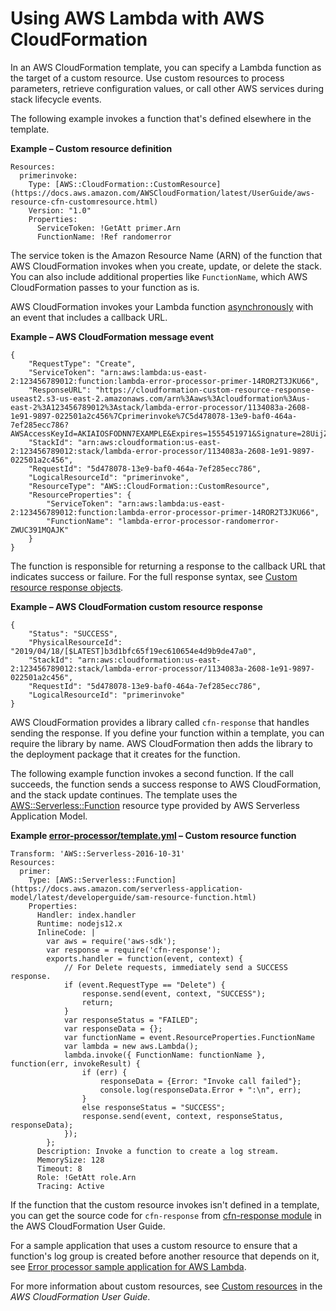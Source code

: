 # Using AWS Lambda with AWS CloudFormation<a name="services-cloudformation"></a>

In an AWS CloudFormation template, you can specify a Lambda function as the target of a custom resource\. Use custom resources to process parameters, retrieve configuration values, or call other AWS services during stack lifecycle events\.

The following example invokes a function that's defined elsewhere in the template\.

**Example – Custom resource definition**  

```
Resources:
  primerinvoke:
    Type: [AWS::CloudFormation::CustomResource](https://docs.aws.amazon.com/AWSCloudFormation/latest/UserGuide/aws-resource-cfn-customresource.html)
    Version: "1.0"
    Properties:
      ServiceToken: !GetAtt primer.Arn
      FunctionName: !Ref randomerror
```

The service token is the Amazon Resource Name \(ARN\) of the function that AWS CloudFormation invokes when you create, update, or delete the stack\. You can also include additional properties like `FunctionName`, which AWS CloudFormation passes to your function as is\.

AWS CloudFormation invokes your Lambda function [asynchronously](invocation-async.md) with an event that includes a callback URL\.

**Example – AWS CloudFormation message event**  

```
{
    "RequestType": "Create",
    "ServiceToken": "arn:aws:lambda:us-east-2:123456789012:function:lambda-error-processor-primer-14ROR2T3JKU66",
    "ResponseURL": "https://cloudformation-custom-resource-response-useast2.s3-us-east-2.amazonaws.com/arn%3Aaws%3Acloudformation%3Aus-east-2%3A123456789012%3Astack/lambda-error-processor/1134083a-2608-1e91-9897-022501a2c456%7Cprimerinvoke%7C5d478078-13e9-baf0-464a-7ef285ecc786?AWSAccessKeyId=AKIAIOSFODNN7EXAMPLE&Expires=1555451971&Signature=28UijZePE5I4dvukKQqM%2F9Rf1o4%3D",
    "StackId": "arn:aws:cloudformation:us-east-2:123456789012:stack/lambda-error-processor/1134083a-2608-1e91-9897-022501a2c456",
    "RequestId": "5d478078-13e9-baf0-464a-7ef285ecc786",
    "LogicalResourceId": "primerinvoke",
    "ResourceType": "AWS::CloudFormation::CustomResource",
    "ResourceProperties": {
        "ServiceToken": "arn:aws:lambda:us-east-2:123456789012:function:lambda-error-processor-primer-14ROR2T3JKU66",
        "FunctionName": "lambda-error-processor-randomerror-ZWUC391MQAJK"
    }
}
```

The function is responsible for returning a response to the callback URL that indicates success or failure\. For the full response syntax, see [Custom resource response objects](https://docs.aws.amazon.com/AWSCloudFormation/latest/UserGuide/crpg-ref-responses.html)\.

**Example – AWS CloudFormation custom resource response**  

```
{
    "Status": "SUCCESS",
    "PhysicalResourceId": "2019/04/18/[$LATEST]b3d1bfc65f19ec610654e4d9b9de47a0",
    "StackId": "arn:aws:cloudformation:us-east-2:123456789012:stack/lambda-error-processor/1134083a-2608-1e91-9897-022501a2c456",
    "RequestId": "5d478078-13e9-baf0-464a-7ef285ecc786",
    "LogicalResourceId": "primerinvoke"
}
```

AWS CloudFormation provides a library called `cfn-response` that handles sending the response\. If you define your function within a template, you can require the library by name\. AWS CloudFormation then adds the library to the deployment package that it creates for the function\.

The following example function invokes a second function\. If the call succeeds, the function sends a success response to AWS CloudFormation, and the stack update continues\. The template uses the [AWS::Serverless::Function](https://docs.aws.amazon.com/serverless-application-model/latest/developerguide/sam-resource-function.html) resource type provided by AWS Serverless Application Model\.

**Example [error\-processor/template\.yml](https://github.com/awsdocs/aws-lambda-developer-guide/blob/master/sample-apps/error-processor/template.yml) – Custom resource function**  

```
Transform: 'AWS::Serverless-2016-10-31'
Resources:
  primer:
    Type: [AWS::Serverless::Function](https://docs.aws.amazon.com/serverless-application-model/latest/developerguide/sam-resource-function.html)
    Properties:
      Handler: index.handler
      Runtime: nodejs12.x
      InlineCode: |
        var aws = require('aws-sdk');
        var response = require('cfn-response');
        exports.handler = function(event, context) {
            // For Delete requests, immediately send a SUCCESS response.
            if (event.RequestType == "Delete") {
                response.send(event, context, "SUCCESS");
                return;
            }
            var responseStatus = "FAILED";
            var responseData = {};
            var functionName = event.ResourceProperties.FunctionName
            var lambda = new aws.Lambda();
            lambda.invoke({ FunctionName: functionName }, function(err, invokeResult) {
                if (err) {
                    responseData = {Error: "Invoke call failed"};
                    console.log(responseData.Error + ":\n", err);
                }
                else responseStatus = "SUCCESS";
                response.send(event, context, responseStatus, responseData);
            });
        };
      Description: Invoke a function to create a log stream.
      MemorySize: 128
      Timeout: 8
      Role: !GetAtt role.Arn
      Tracing: Active
```

If the function that the custom resource invokes isn't defined in a template, you can get the source code for `cfn-response` from [cfn\-response module](https://docs.aws.amazon.com/AWSCloudFormation/latest/UserGuide/cfn-lambda-function-code-cfnresponsemodule.html) in the AWS CloudFormation User Guide\.

For a sample application that uses a custom resource to ensure that a function's log group is created before another resource that depends on it, see [Error processor sample application for AWS Lambda](samples-errorprocessor.md)\.

For more information about custom resources, see [Custom resources](https://docs.aws.amazon.com/AWSCloudFormation/latest/UserGuide/template-custom-resources.html) in the *AWS CloudFormation User Guide*\.